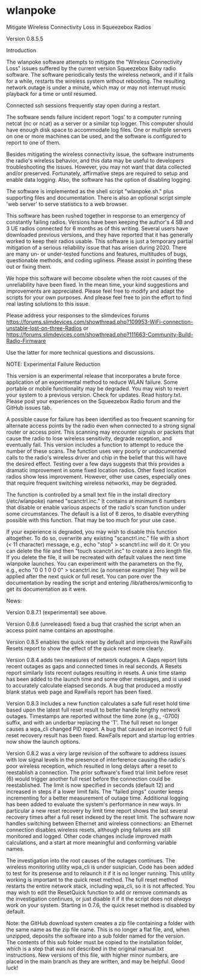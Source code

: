 # wlanpoke
Mitigate Wireless Connectivity Loss in Squeezebox Radios

Version 0.8.5.5

Introduction

The wlanpoke software attempts to mitigate the "Wireless Connectivity Loss" issues suffered by the current version Squeezebox Baby radio software. The software periodically tests the wireless network, and if it fails for a while, restarts the wireless system without rebooting. The resulting network outage is under a minute, which may or may not interrupt music playback for a time or until resumed.

Connected ssh sessions frequently stay open during a restart.

The software sends failure incident report 'logs' to a computer running netcat (nc or ncat) as a server or a similar tcp logger. This computer should have enough disk space to accommodate log files. One or multiple servers on one or more machines can be used, and the software is configured to report to one of them.

Besides mitigating the wireless connectivity issue, the software instruments the radio's wireless behavior, and this data may be useful to developers troubleshooting the issues. However, you may not want that data collected and/or preserved. Fortunately, affirmative steps are required to setup and enable data logging. Also, the software has the option of disabling logging.

The software is implemented as the shell script "wlanpoke.sh." plus supporting files and documentation. There is also an optional script simple 'web server' to serve statistics to a web browser.

This software has been rushed together in response to an emergency of constantly failing radios. Versions have been keeping the author's 4 SB and 3 UE radios connected for 6 months as of this writing. Several users have downloaded previous versions, and they have reported that it has generally worked to keep their radios usable. This software is just a temporary partial mitigation of a serious reliability issue that has arisen during 2020. There are many un- or under-tested functions and features, multitudes of bugs, questionable methods, and coding ugliness. Please assist in pointing these out or fixing them.

We hope this software will become obsolete when the root causes of the unreliability have been fixed. In the mean time, your kind suggestions and improvements are appreciated. Please feel free to modify and adapt the scripts for your own purposes. And please feel free to join the effort to find real lasting solutions to this issue.

Please address your responses to the slimdevices forums  https://forums.slimdevices.com/showthread.php?109953-WiFi-connection-unstable-lost-on-three-Radios or https://forums.slimdevices.com/showthread.php?111663-Community-Build-Radio-Firmware

Use the latter for more technical questions and discussions.

NOTE: Experimental Failure Reduction

This version is an experimental release that incorporates a brute force application of an experimental method to reduce WLAN failure. Some portable or mobile functionality may be degraded. You may wish to revert your system to a previous version. Check for updates. Read history.txt. Please post your experiences on the Squeezebox Radio forum and the GitHub issues tab.

A possible cause for failure has been identified as too frequent scanning for alternate access points by the radio even when connected to a strong signal router or access point. This scanning may encounter signals or packets that cause the radio to lose wireless sensitivity, degrade reception, and eventually fail. This version includes a function to attempt to reduce the number of these scans. The function uses very poorly or undocumented calls to the radio's wireless driver and chip in the belief that this will have the desired effect. Testing over a few days suggests that this provides a dramatic improvement in some fixed location radios. Other fixed location radios show less improvement. However, other use cases, especially ones that require frequent switching wireless networks, may be degraded. 

The function is controlled by a small text file in the install directory (/etc/wlanpoke) named "scanctrl.inc." It contains at minimum 6 numbers that disable or enable various aspects of the radio's scan function under some circumstances. The default is a list of 6 zeros, to disable everything possible with this function. That may be too much for your use case.

If your experience is degraded, you may wish to disable this function altogether. To do so, overwrite any existing "scanctrl.inc." file with a short (< 11 character) message, e.g.,
  echo "stop" > scanctrl.inc
will do it. Or you can delete the file and then "touch scanctrl.inc" to create a zero length file. If you delete the file, it will be recreated with default values the next time wlanpoke launches.
You can experiment with the parameters on the fly, e.g., 
  echo "0 0 1 0 0 0" > scanctrl.inc			(a nonsense example)
They will be applied after the next quick or full reset. You can pore over the documentation by reading the script and entering /lib/atheros/wmiconfig to get its documentation as it were.

News:

Version 0.8.7.1 (experimental) see above.

Version 0.8.6 (unreleased) fixed a bug that crashed the script when an access point name contains an apostrophe

Version 0.8.5 enables the quick reset by default and improves the RawFails Resets report to show the effect of the quick reset more clearly.

Version 0.8.4 adds two measures of network outages. A Gaps report lists recent outages as gaps and connected times in real seconds. A Resets report similarly lists recent outages resulting in resets. A unix time stamp has been added to the launch time and some other messages, and is used to accurately calculate elapsed seconds. A bug that produced a mostly blank status web page and RawFails report has been fixed.

Version 0.8.3 includes a new function calculates a safe full reset hold time based upon the latest full reset result to better handle lengthy network outages. Timestamps are reported without the time zone (e.g., -0700) suffix, and with an underbar replacing the 'T'. The full reset no longer causes a wpa_cli changed PID report. A bug that caused an incorrect 0 full reset recovery result has been fixed. RawFails report and startup log entries now show the launch options.

Version 0.8.2 was a very large revision of the software to address issues with low signal levels in the presence of interference causing the radio's poor wireless reception, which resulted in long delays after a reset to reestablish a connection. The prior software's fixed trial limit before reset (6) would trigger another full reset before the connection could be reestablished. The limit is now specified in seconds (default 12) and increased in steps if a lower limit fails. The "failed pings" counter keeps incrementing for a better measurement of outage time. Additional logging has been added to evaluate the system's performance in new ways. In particular a new reset recovery by limit time report shows the last several recovery times after a full reset indexed by the reset limit. The software now handles switching between Ethernet and wireless connections: an Ethernet connection disables wireless resets, although ping failures are still monitored and logged. Other code changes include improved math calculations, and a start at more meaningful and conforming variable names.

The investigation into the root causes of the outages continues. The wireless monitoring utility wpa_cli is under suspician. Code has been added to test for its presense and to relaunch it if it is no longer running. This utility working is important to the quick reset method. The full reset method restarts the entire network stack, including wpa_cli, so it is not affected. You may wish to edit the ResetQuick function to add or remove commands as the investigation continues, or just disable it if it the script does not *always* work on your system. Starting in 0.7.6, the quick reset method is disabled by default.

Note: the GitHub download system creates a zip file containing a folder with the same name as the zip file name. This is no longer a flat file, and, when unzipped, deposits the software into a sub folder named for the version. The contents of this sub folder must be copied to the installation folder, which is a step that was not described in the original manual.txt instructions. New versions of this file, with higher minor numbers, are placed in the main branch as they are written, and may be helpful. Good luck!
